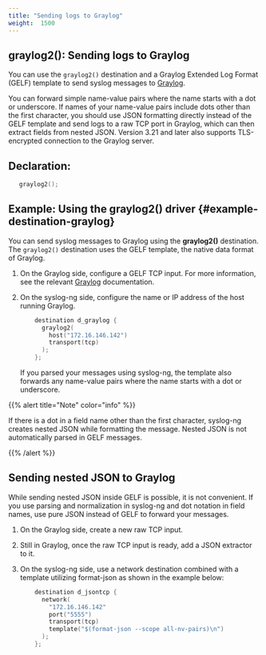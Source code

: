 ```yaml
---
title: "Sending logs to Graylog"
weight:  1500
---
```

<!-- DISCLAIMER: This file is based on the syslog-ng Open Source Edition documentation https://github.com/balabit/syslog-ng-ose-guides/commit/2f4a52ee61d1ea9ad27cb4f3168b95408fddfdf2 and is used under the terms of The syslog-ng Open Source Edition Documentation License. The file has been modified by Axoflow. -->


## graylog2(): Sending logs to Graylog

You can use the `graylog2()` destination and a Graylog Extended Log Format (GELF) template to send syslog messages to [Graylog](http://docs.graylog.org).

You can forward simple name-value pairs where the name starts with a dot or underscore. If names of your name-value pairs include dots other than the first character, you should use JSON formatting directly instead of the GELF template and send logs to a raw TCP port in Graylog, which can then extract fields from nested JSON. Version 3.21 and later also supports TLS-encrypted connection to the Graylog server.



## Declaration:

```c
   graylog2();
```



## Example: Using the graylog2() driver {#example-destination-graylog}

You can send syslog messages to Graylog using the **graylog2()** destination. The `graylog2()` destination uses the GELF template, the native data format of Graylog.

1.  On the Graylog side, configure a GELF TCP input. For more information, see the relevant [Graylog](http://docs.graylog.org) documentation.

2.  On the syslog-ng side, configure the name or IP address of the host running Graylog.
    
    ```c
        destination d_graylog {
          graylog2(
            host("172.16.146.142")
            transport(tcp)
          );
        };
    ```
    
    If you parsed your messages using syslog-ng, the template also forwards any name-value pairs where the name starts with a dot or underscore.

{{% alert title="Note" color="info" %}}

If there is a dot in a field name other than the first character, syslog-ng creates nested JSON while formatting the message. Nested JSON is not automatically parsed in GELF messages.

{{% /alert %}}



## Sending nested JSON to Graylog

While sending nested JSON inside GELF is possible, it is not convenient. If you use parsing and normalization in syslog-ng and dot notation in field names, use pure JSON instead of GELF to forward your messages.

1.  On the Graylog side, create a new raw TCP input.

2.  Still in Graylog, once the raw TCP input is ready, add a JSON extractor to it.

3.  On the syslog-ng side, use a network destination combined with a template utilizing format-json as shown in the example below:
    
    ```c
        destination d_jsontcp {
          network(
            "172.16.146.142"
            port("5555")
            transport(tcp)
            template("$(format-json --scope all-nv-pairs)\n")
          );
        };
    ```

